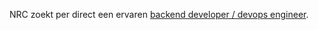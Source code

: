 NRC zoekt per direct een ervaren [backend developer / devops engineer](https://github.com/nrcmedia/nrc-zoekt-developer/blob/master/backend-developer-devops-engineer.md).
